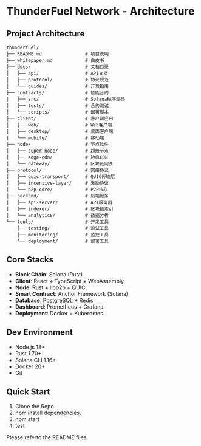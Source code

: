 # ThunderFuel Network - Architecture

## Project Architecture

```
thunderfuel/
├── README.md                # 项目说明
├── whitepaper.md            # 白皮书
├── docs/                    # 文档目录
│   ├── api/                 # API文档
│   ├── protocol/            # 协议规范
│   └── guides/              # 开发指南
├── contracts/               # 智能合约
│   ├── src/                 # Solana程序源码
│   ├── tests/               # 合约测试
│   └── scripts/             # 部署脚本
├── client/                  # 客户端应用
│   ├── web/                 # Web客户端
│   ├── desktop/             # 桌面客户端
│   └── mobile/              # 移动端
├── node/                    # 节点软件
│   ├── super-node/          # 超级节点
│   ├── edge-cdn/            # 边缘CDN
│   └── gateway/             # 区块链网关
├── protocol/                # 网络协议
│   ├── quic-transport/      # QUIC传输层
│   ├── incentive-layer/     # 激励协议
│   └── p2p-core/            # P2P核心
├── backend/                 # 后端服务
│   ├── api-server/          # API服务器
│   ├── indexer/             # 区块链索引
│   └── analytics/           # 数据分析
└── tools/                   # 开发工具
    ├── testing/             # 测试工具
    ├── monitoring/          # 监控工具
    └── deployment/          # 部署工具
```

## Core Stacks

- **Block Chain**: Solana (Rust)
- **Client**: React + TypeScript + WebAssembly
- **Node**: Rust + libp2p + QUIC
- **Smart Contract**: Anchor Framework (Solana)
- **Database**: PostgreSQL + Redis
- **Dashboard**: Prometheus + Grafana
- **Deployment**: Docker + Kubernetes

## Dev Environment

- Node.js 18+
- Rust 1.70+
- Solana CLI 1.16+
- Docker 20+
- Git

## Quick Start

1. Clone the Repo.
2. npm install dependencies.
3. npm start
4. test

Please referto the README files.
